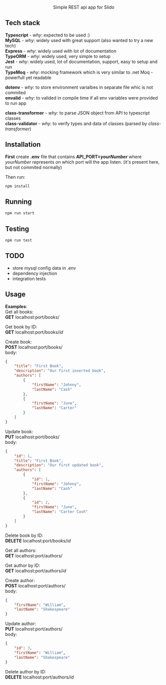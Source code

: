 <p align="center">
  Simple REST api app for Slido
</p>

## Tech stack

**Typescript** - _why_: expected to be used :)  
**MySQL** - _why_: widely used with great support (also wanted to try a new tech)  
**Express** - _why_: widely used with lot of documentation  
**TypeORM** - _why_: widely used, very simple to setup  
**Jest** - _why_: widely used, lot of documentation, support, easy to setup and run  
**TypeMoq** - _why_: mocking framework which is very similar to .net Moq - powerfull yet readable  

**dotenv** - _why_: to store environment varialbes in separate file whic is not commited  
**envalid** - _why_: to valided in compile time if all env variables were provided to run app  

**class-transformer** - _why_: to parse JSON object from API to typescript classes  
**class-validator** - _why_: to verify types and data of classes (parsed by _class-transformer_)  

## Installation

**First** create **.env** file that contains **API_PORT=_yourNumber_** where _yourNumber_ represents on which port will the app listen.
(it's present here, but not commited normally)

Then run:
```bash
npm install
```

## Running

```bash
npm run start
```

## Testing

```bash
npm run test
```

## TODO

- store mysql config data in .env
- dependency injection
- integration tests

## Usage
**Examples**:  
Get all books:  
**GET** localhost:port/books/  

Get book by ID:  
**GET** localhost:port/books/_id_  

Create book:  
**POST** localhost:port/books/  
body:  
```json
{
    "title": "First Book",
    "description": "Our first inserted book",
    "authors": [
        {
            "firstName": "Johnny",
            "lastName": "Cash"
        },
        {
            "firstName": "June",
            "lastName": "Carter"
        }
    ]
}
```

Update book:  
**PUT** localhost:port/books/  
body:  
```json
{
    "id": 1,
    "title": "First Book",
    "description": "Our first updated book",
    "authors": [
        {
            "id": 1,
            "firstName": "Johnny",
            "lastName": "Cash"
        },
        {
            "id": 2,
            "firstName": "June",
            "lastName": "Carter Cash"
        }
    ]
}
```

Delete book by ID:  
**DELETE** localhost:port/books/_id_  

Get all authors:  
**GET** localhost:port/authors/  

Get author by ID:  
**GET** localhost:port/authors/_id_  

Create author:  
**POST** localhost:port/authors/  
body:  
```json
{
    "firstName": "William",
    "lastName": "Shakespeare"
}
```

Update author:  
**PUT** localhost:port/authors/  
body:  
```json
{
    "id": 3,
    "firstName": "William",
    "lastName": "Shakespeare"
}
```

Delete author by ID:  
**DELETE** localhost:port/authors/_id_  
